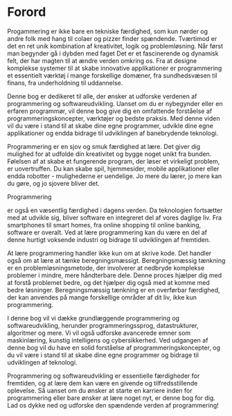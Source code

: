 # Forord
Progammering er ikke bare en tekniske færdighed, som kun nørder og andre folk med hang til colaer og pizzer finder spændende. Tværtimod er det en ret unik kombination af kreativitet, logik og problemløsning. Når først man begynder gå i dybden med faget Det er et fascinerende og dynamisk felt, der har magten til at ændre verden omkring os. Fra at designe komplekse systemer til at skabe innovative applikationer er programmering et essentielt værktøj i mange forskellige domæner, fra sundhedsvæsen til finans, fra underholdning til uddannelse.

Denne bog er dedikeret til alle, der ønsker at udforske verdenen af programmering og softwareudvikling. Uanset om du er nybegynder eller en erfaren programmør, vil denne bog give dig en omfattende forståelse af programmeringskoncepter, værktøjer og bedste praksis. Med denne viden vil du være i stand til at skabe dine egne programmer, udvikle dine egne applikationer og endda bidrage til udviklingen af banebrydende teknologi.

Programmering er en sjov og smuk færdighed at lære. Det giver dig mulighed for at udfolde din kreativitet og bygge noget unikt fra bunden. Følelsen af at skabe et fungerende program, der løser et virkeligt problem, er uovertruffen. Du kan skabe spil, hjemmesider, mobile applikationer eller endda robotter - mulighederne er uendelige. Jo mere du lærer, jo mere kan du gøre, og jo sjovere bliver det.

Programmering

er også en væsentlig færdighed i dagens verden. Da teknologien fortsætter med at udvikle sig, bliver software en integreret del af vores daglige liv. Fra smartphones til smart homes, fra online shopping til online banking, software er overalt. Ved at lære programmering kan du være en del af denne hurtigt voksende industri og bidrage til udviklingen af fremtiden.

At lære programmering handler ikke kun om at skrive kode. Det handler også om at lære at tænke beregningsmæssigt. Beregningsmæssig tænkning er en problemløsningsmetode, der involverer at nedbryde komplekse problemer i mindre, mere håndterbare dele. Denne proces hjælper dig med at forstå problemet bedre, og det hjælper dig også med at komme med bedre løsninger. Beregningsmæssig tænkning er en overførbar færdighed, der kan anvendes på mange forskellige områder af dit liv, ikke kun programmering.

I denne bog vil vi dække grundlæggende programmering og softwareudvikling, herunder programmeringssprog, datastrukturer, algoritmer og mere. Vi vil også udforske avancerede emner som maskinlæring, kunstig intelligens og cybersikkerhed. Ved udgangen af denne bog vil du have en solid forståelse af programmeringskoncepter, og du vil være i stand til at skabe dine egne programmer og bidrage til udviklingen af teknologi.

Programmering og softwareudvikling er essentielle færdigheder for fremtiden, og at lære dem kan være en givende og tilfredsstillende oplevelse. Så uanset om du ønsker at starte en karriere inden for programmering eller bare ønsker at lære noget nyt, er denne bog for dig. Lad os dykke ned og udforske den spændende verden af ​​programmering!